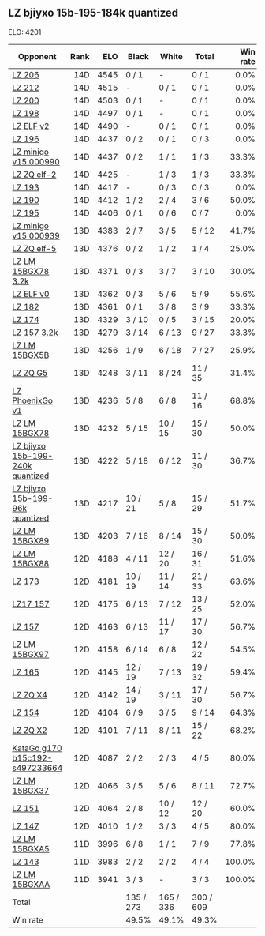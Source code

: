 ## LZ bjiyxo 15b-195-184k quantized ##

ELO: 4201

Opponent | Rank | ELO | Black | White | Total | Win rate
---------|-----:|----:|-------|-------|-------|-------:
[LZ 206](LZ%20206.md) | 14D | 4545 | 0 / 1 | - | 0 / 1 | 0.0%
[LZ 212](LZ%20212.md) | 14D | 4515 | - | 0 / 1 | 0 / 1 | 0.0%
[LZ 200](LZ%20200.md) | 14D | 4503 | 0 / 1 | - | 0 / 1 | 0.0%
[LZ 198](LZ%20198.md) | 14D | 4497 | 0 / 1 | - | 0 / 1 | 0.0%
[LZ ELF v2](LZ%20ELF%20v2.md) | 14D | 4490 | - | 0 / 1 | 0 / 1 | 0.0%
[LZ 196](LZ%20196.md) | 14D | 4437 | 0 / 2 | 0 / 1 | 0 / 3 | 0.0%
[LZ minigo v15 000990](LZ%20minigo%20v15%20000990.md) | 14D | 4437 | 0 / 2 | 1 / 1 | 1 / 3 | 33.3%
[LZ ZQ elf-2](LZ%20ZQ%20elf-2.md) | 14D | 4425 | - | 1 / 3 | 1 / 3 | 33.3%
[LZ 193](LZ%20193.md) | 14D | 4417 | - | 0 / 3 | 0 / 3 | 0.0%
[LZ 190](LZ%20190.md) | 14D | 4412 | 1 / 2 | 2 / 4 | 3 / 6 | 50.0%
[LZ 195](LZ%20195.md) | 14D | 4406 | 0 / 1 | 0 / 6 | 0 / 7 | 0.0%
[LZ minigo v15 000939](LZ%20minigo%20v15%20000939.md) | 13D | 4383 | 2 / 7 | 3 / 5 | 5 / 12 | 41.7%
[LZ ZQ elf-5](LZ%20ZQ%20elf-5.md) | 13D | 4376 | 0 / 2 | 1 / 2 | 1 / 4 | 25.0%
[LZ LM 15BGX78 3.2k](LZ%20LM%2015BGX78%203.2k.md) | 13D | 4371 | 0 / 3 | 3 / 7 | 3 / 10 | 30.0%
[LZ ELF v0](LZ%20ELF%20v0.md) | 13D | 4362 | 0 / 3 | 5 / 6 | 5 / 9 | 55.6%
[LZ 182](LZ%20182.md) | 13D | 4361 | 0 / 1 | 3 / 8 | 3 / 9 | 33.3%
[LZ 174](LZ%20174.md) | 13D | 4329 | 3 / 10 | 0 / 5 | 3 / 15 | 20.0%
[LZ 157 3.2k](LZ%20157%203.2k.md) | 13D | 4279 | 3 / 14 | 6 / 13 | 9 / 27 | 33.3%
[LZ LM 15BGX5B](LZ%20LM%2015BGX5B.md) | 13D | 4256 | 1 / 9 | 6 / 18 | 7 / 27 | 25.9%
[LZ ZQ G5](LZ%20ZQ%20G5.md) | 13D | 4248 | 3 / 11 | 8 / 24 | 11 / 35 | 31.4%
[LZ PhoenixGo v1](LZ%20PhoenixGo%20v1.md) | 13D | 4236 | 5 / 8 | 6 / 8 | 11 / 16 | 68.8%
[LZ LM 15BGX78](LZ%20LM%2015BGX78.md) | 13D | 4232 | 5 / 15 | 10 / 15 | 15 / 30 | 50.0%
[LZ bjiyxo 15b-199-240k quantized](LZ%20bjiyxo%2015b-199-240k%20quantized.md) | 13D | 4222 | 5 / 18 | 6 / 12 | 11 / 30 | 36.7%
[LZ bjiyxo 15b-199-96k quantized](LZ%20bjiyxo%2015b-199-96k%20quantized.md) | 13D | 4217 | 10 / 21 | 5 / 8 | 15 / 29 | 51.7%
[LZ LM 15BGX89](LZ%20LM%2015BGX89.md) | 13D | 4203 | 7 / 16 | 8 / 14 | 15 / 30 | 50.0%
[LZ LM 15BGX88](LZ%20LM%2015BGX88.md) | 12D | 4188 | 4 / 11 | 12 / 20 | 16 / 31 | 51.6%
[LZ 173](LZ%20173.md) | 12D | 4181 | 10 / 19 | 11 / 14 | 21 / 33 | 63.6%
[LZ17 157](LZ17%20157.md) | 12D | 4175 | 6 / 13 | 7 / 12 | 13 / 25 | 52.0%
[LZ 157](LZ%20157.md) | 12D | 4163 | 6 / 13 | 11 / 17 | 17 / 30 | 56.7%
[LZ LM 15BGX97](LZ%20LM%2015BGX97.md) | 12D | 4158 | 6 / 14 | 6 / 8 | 12 / 22 | 54.5%
[LZ 165](LZ%20165.md) | 12D | 4145 | 12 / 19 | 7 / 13 | 19 / 32 | 59.4%
[LZ ZQ X4](LZ%20ZQ%20X4.md) | 12D | 4142 | 14 / 19 | 3 / 11 | 17 / 30 | 56.7%
[LZ 154](LZ%20154.md) | 12D | 4104 | 6 / 9 | 3 / 5 | 9 / 14 | 64.3%
[LZ ZQ X2](LZ%20ZQ%20X2.md) | 12D | 4101 | 7 / 11 | 8 / 11 | 15 / 22 | 68.2%
[KataGo g170 b15c192-s497233664](KataGo%20g170%20b15c192-s497233664.md) | 12D | 4087 | 2 / 2 | 2 / 3 | 4 / 5 | 80.0%
[LZ LM 15BGX37](LZ%20LM%2015BGX37.md) | 12D | 4066 | 3 / 5 | 5 / 6 | 8 / 11 | 72.7%
[LZ 151](LZ%20151.md) | 12D | 4064 | 2 / 8 | 10 / 12 | 12 / 20 | 60.0%
[LZ 147](LZ%20147.md) | 12D | 4010 | 1 / 2 | 3 / 3 | 4 / 5 | 80.0%
[LZ LM 15BGXA5](LZ%20LM%2015BGXA5.md) | 11D | 3996 | 6 / 8 | 1 / 1 | 7 / 9 | 77.8%
[LZ 143](LZ%20143.md) | 11D | 3983 | 2 / 2 | 2 / 2 | 4 / 4 | 100.0%
[LZ LM 15BGXAA](LZ%20LM%2015BGXAA.md) | 11D | 3941 | 3 / 3 | - | 3 / 3 | 100.0%
Total | | | 135 / 273 | 165 / 336 | 300 / 609 | 
Win rate| | | 49.5% | 49.1% | 49.3% | 

